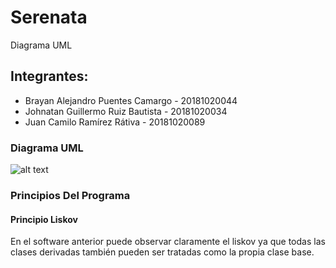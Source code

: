 # Serenata
Diagrama UML

## Integrantes:

- Brayan Alejandro Puentes Camargo  - 20181020044
- Johnatan Guillermo Ruiz Bautista  - 20181020034
- Juan Camilo Ramírez Rátiva        - 20181020089

### Diagrama UML

![alt text](https://github.com/wthoutjc/Serenata/blob/master/BandaUML.png)
### Principios Del Programa


#### Principio Liskov
En el software anterior puede observar claramente el liskov ya que todas las clases derivadas también pueden ser tratadas como la propia clase base. 
